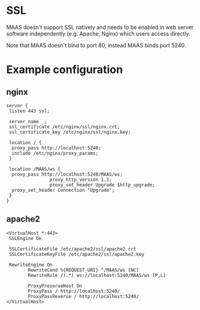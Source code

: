 

# SSL

MAAS doesn't support SSL natively and needs to be enabled in web server
software independently (e.g. Apache, Nginx) which users access directly.

Note that MAAS doesn't bind to port 80, instead MAAS binds port 5240.

# Example configuration

## nginx

```
server {
 listen 443 ssl;

 server_name _;
 ssl_certificate /etc/nginx/ssl/nginx.crt;
 ssl_certificate_key /etc/nginx/ssl/nginx.key;

 location / {
  proxy_pass http://localhost:5240;
  include /etc/nginx/proxy_params;
 }

 location /MAAS/ws {
  proxy_pass http://localhost:5240/MAAS/ws;
                proxy_http_version 1.1;
                proxy_set_header Upgrade $http_upgrade;
  proxy_set_header Connection "Upgrade";
 }
}
```

## apache2

```
<VirtualHost *:443>
 SSLEngine On

 SSLCertificateFile /etc/apache2/ssl/apache2.crt
 SSLCertificateKeyFile /etc/apache2/ssl/apache2.key

 RewriteEngine On
        RewriteCond %{REQUEST_URI} ^/MAAS/ws [NC]
        RewriteRule /(.*) ws://localhost:5240/MAAS/ws [P,L]

        ProxyPreserveHost On
        ProxyPass / http://localhost:5240/
        ProxyPassReverse / http://localhost:5240/
</VirtualHost>
```

